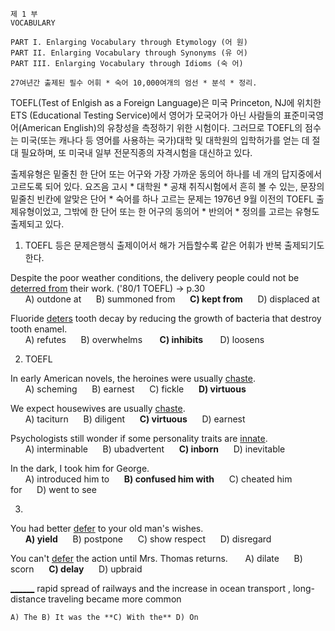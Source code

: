     제 1 부
    VOCABULARY
    
    PART I. Enlarging Vocabulary through Etymology (어 원)
    PART II. Enlarging Vocabulary through Synonyms (유 어)
    PART III. Enlarging Vocabulary through Idioms (숙 어)
    
    27여년간 출제된 필수 어휘 * 숙어 10,000여개의 엄선 * 분석 * 정리.
    
  TOEFL(Test of Enlgish as a Foreign Language)은 미국 Princeton, NJ에 위치한 ETS (Educational Testing Service)에서 영어가 모국어가 아닌 사람들의 표준미국영어(American English)의 유창성을 측정하기 위한 시험이다. 그러므로 TOEFL의 점수는 미국(또는 캐나다 등 영어를 사용하는 국가)대학 및 대학원의 입학허가를 얻는 데 절대 필요하며, 또 미국내 일부 전문직종의 자격시험을 대신하고 있다.
  
  출제유형은 밑줄친 한 단어 또는 어구와 가장 가까운 동의어 하나를 네 개의 답지중에서 고르도록 되어 있다. 요즈음 고시 * 대학원 * 공채 취직시험에서 흔히 볼 수 있는, 문장의 밑줄친 빈칸에 알맞은 단어 * 숙어를 하나 고르는 문제는 1976년 9월 이전의 TOEFL 출제유형이었고, 그밖에 한 단어 또는 한 어구의 동의어 * 반의어 * 정의를 고르는 유형도 출제되고 있다.
  
  1. TOEFL 등은 문제은행식 출제이어서 해가 거듭할수록 같은 어휘가 반복 출제되기도 한다.

  Despite the poor weather conditions, the delivery people could not be <ins>deterred from</ins> their work. ('80/1 TOEFL) -> p.30  
  &nbsp;&nbsp;&nbsp;&nbsp;&nbsp;&nbsp;A) outdone at&nbsp;&nbsp;&nbsp;&nbsp;&nbsp;&nbsp;B) summoned from&nbsp;&nbsp;&nbsp;&nbsp;&nbsp;&nbsp;**C) kept from**&nbsp;&nbsp;&nbsp;&nbsp;&nbsp;&nbsp;D) displaced at

  Fluoride <ins>deters</ins> tooth decay by reducing the growth of bacteria that destroy tooth enamel.  
   &nbsp;&nbsp;&nbsp;&nbsp;&nbsp;&nbsp;A) refutes&nbsp;&nbsp;&nbsp;&nbsp;&nbsp;&nbsp;B) overwhelms  &nbsp;&nbsp;&nbsp;&nbsp;&nbsp;&nbsp;**C) inhibits**  &nbsp;&nbsp;&nbsp;&nbsp;&nbsp;&nbsp;D) loosens
  
  2. TOEFL 
 
  In early American novels, the heroines were usually <ins>chaste</ins>.  
  &nbsp;&nbsp;&nbsp;&nbsp;&nbsp;&nbsp;A) scheming&nbsp;&nbsp;&nbsp;&nbsp;&nbsp;&nbsp;B) earnest&nbsp;&nbsp;&nbsp;&nbsp;&nbsp;&nbsp;C) fickle&nbsp;&nbsp;&nbsp;&nbsp;&nbsp;&nbsp;**D) virtuous**
   
  We expect housewives are usually <ins>chaste</ins>.  
  &nbsp;&nbsp;&nbsp;&nbsp;&nbsp;&nbsp;A) taciturn&nbsp;&nbsp;&nbsp;&nbsp;&nbsp;&nbsp;B) diligent&nbsp;&nbsp;&nbsp;&nbsp;&nbsp;&nbsp;**C) virtuous**&nbsp;&nbsp;&nbsp;&nbsp;&nbsp;&nbsp;D) earnest
 
 Psychologists still wonder if some personality traits are <ins>innate</ins>.  
 &nbsp;&nbsp;&nbsp;&nbsp;&nbsp;&nbsp;A) interminable&nbsp;&nbsp;&nbsp;&nbsp;&nbsp;&nbsp;B) ubadvertent&nbsp;&nbsp;&nbsp;&nbsp;&nbsp;&nbsp;**C) inborn**&nbsp;&nbsp;&nbsp;&nbsp;&nbsp;&nbsp;D) inevitable
  
  In the dark, I took him for George.  
  &nbsp;&nbsp;&nbsp;&nbsp;&nbsp;&nbsp;A) introduced him to&nbsp;&nbsp;&nbsp;&nbsp;&nbsp;&nbsp;**B) confused him with**&nbsp;&nbsp;&nbsp;&nbsp;&nbsp;&nbsp;C) cheated him for&nbsp;&nbsp;&nbsp;&nbsp;&nbsp;&nbsp;D) went to see
  
  3.
   
  You had better <ins>defer</ins> to your old man's wishes.  
  &nbsp;&nbsp;&nbsp;&nbsp;&nbsp;&nbsp;**A) yield**&nbsp;&nbsp;&nbsp;&nbsp;&nbsp;&nbsp;B) postpone&nbsp;&nbsp;&nbsp;&nbsp;&nbsp;&nbsp;C) show respect&nbsp;&nbsp;&nbsp;&nbsp;&nbsp;&nbsp;D) disregard
 
  You can't <ins>defer</ins> the action until Mrs. Thomas returns. 
  &nbsp;&nbsp;&nbsp;&nbsp;&nbsp;&nbsp;A) dilate&nbsp;&nbsp;&nbsp;&nbsp;&nbsp;&nbsp;B) scorn&nbsp;&nbsp;&nbsp;&nbsp;&nbsp;&nbsp;**C) delay**&nbsp;&nbsp;&nbsp;&nbsp;&nbsp;&nbsp;D) upbraid
   
   <ins>______</ins> rapid spread of railways and the increase in ocean transport , long-distance traveling became more common
    
    A) The B) It was the **C) With the** D) On
